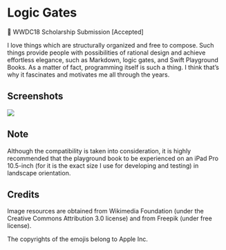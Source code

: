# Logic Gates

 WWDC18 Scholarship Submission [Accepted] 

I love things which are structurally organized and free to compose. Such things provide people with possibilities of rational design and achieve effortless elegance, such as Markdown, logic gates, and Swift Playground Books. As a matter of fact, programming itself is such a thing. I think that’s why it fascinates and motivates me all through the years.

## Screenshots

![](http://p3b1oqmkp.bkt.clouddn.com/e9347848d7445a4db17d4f1f7fdbf5bf.jpg)

## **Note**

Although the compatibility is taken into consideration, it is highly recommended that the playground book to be experienced on an iPad Pro 10.5-inch (for it is the exact size I use for developing and testing) in landscape orientation.



## **Credits**

Image resources are obtained from Wikimedia Foundation (under the Creative Commons Attribution 3.0 license) and from Freepik (under free license).

The copyrights of the emojis belong to Apple Inc.